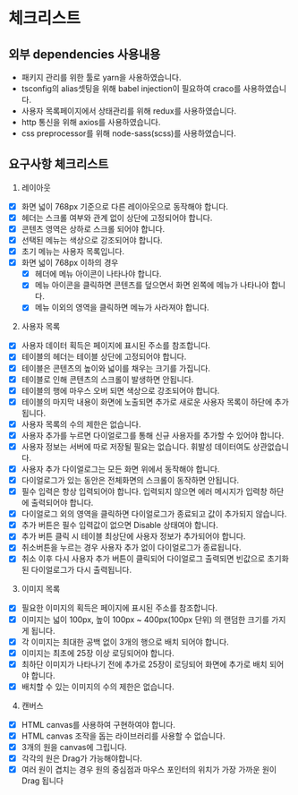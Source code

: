 # 체크리스트

## 외부 dependencies 사용내용

- 패키지 관리를 위한 툴로 yarn을 사용하였습니다. 
- tsconfig의 alias셋팅을 위해 babel injection이 필요하여 craco를 사용하였습니다. 
- 사용자 목록페이지에서 상태관리를 위해 redux를 사용하였습니다.
- http 통신을 위해 axios를 사용하였습니다.
- css preprocessor를 위해 node-sass(scss)를 사용하였습니다.

## 요구사항 체크리스트

1. 레이아웃
- [x] 화면 넓이 768px 기준으로 다른 레이아웃으로 동작해야 합니다.
- [x] 헤더는 스크롤 여부와 관계 없이 상단에 고정되어야 합니다.
- [x] 콘텐츠 영역은 상하로 스크롤 되어야 합니다.
- [x] 선택된 메뉴는 색상으로 강조되어야 합니다.
- [x] 초기 메뉴는 사용자 목록입니다.
- [x] 화면 넓이 768px 이하의 경우
    - [x] 헤더에 메뉴 아이콘이 나타나야 합니다.
    - [x] 메뉴 아이콘을 클릭하면 콘텐츠를 덮으면서 화면 왼쪽에 메뉴가 나타나야 합니다.
    - [x] 메뉴 이외의 영역을 클릭하면 메뉴가 사라져야 합니다.

2. 사용자 목록
- [x] 사용자 데이터 획득은 페이지에 표시된 주소를 참조합니다.
- [x] 테이블의 헤더는 테이블 상단에 고정되어야 합니다.
- [x] 테이블은 콘텐츠의 높이와 넓이를 채우는 크기를 가집니다.
- [x] 테이블로 인해 콘텐츠의 스크롤이 발생하면 안됩니다.
- [x] 테이블의 행에 마우스 오버 되면 색상으로 강조되어야 합니다.
- [x] 테이블의 마지막 내용이 화면에 노출되면 추가로 새로운 사용자 목록이 하단에 추가됩니다.
- [x] 사용자 목록의 수의 제한은 없습니다.
- [x] 사용자 추가를 누르면 다이얼로그를 통해 신규 사용자를 추가할 수 있어야 합니다.
- [x] 사용자 정보는 서버에 따로 저장될 필요는 없습니다. 휘발성 데이터여도 상관없습니다.
- [x] 사용자 추가 다이얼로그는 모든 화면 위에서 동작해야 합니다.
- [x] 다이얼로그가 있는 동안은 전체화면의 스크롤이 동작하면 안됩니다.
- [x] 필수 입력은 항상 입력되어야 합니다. 입력되지 않으면 에러 메시지가 입력창 하단에 출력되어야 합니다.
- [x] 다이얼로그 외의 영역을 클릭하면 다이얼로그가 종료되고 값이 추가되지 않습니다.
- [x] 추가 버튼은 필수 입력값이 없으면 Disable 상태여야 합니다.
- [x] 추가 버튼 클릭 시 테이블 최상단에 사용자 정보가 추가되어야 합니다.
- [x] 취소버튼을 누르는 경우 사용자 추가 없이 다이얼로그가 종료됩니다.
- [x] 취소 이후 다시 사용자 추가 버튼이 클릭되어 다이얼로그 출력되면 빈값으로 초기화된 다이얼로그가
다시 출력됩니다.

3. 이미지 목록
- [x] 필요한 이미지의 획득은 페이지에 표시된 주소를 참조합니다.
- [x] 이미지는 넓이 100px, 높이 100px ~ 400px(100px 단위) 의 랜덤한 크기를 가지게 됩니다.
- [x] 각 이미지는 최대한 공백 없이 3개의 행으로 배치 되어야 합니다.
- [x] 이미지는 최초에 25장 이상 로딩되어야 합니다.
- [x] 최하단 이미지가 나타나기 전에 추가로 25장이 로딩되어 화면에 추가로 배치 되어야 합니다.
- [x] 배치할 수 있는 이미지의 수의 제한은 없습니다.

4. 캔버스
- [x] HTML canvas를 사용하여 구현하여야 합니다.
- [x] HTML canvas 조작을 돕는 라이브러리를 사용할 수 없습니다.
- [x] 3개의 원을 canvas에 그립니다.
- [x] 각각의 원은 Drag가 가능해야합니다.
- [x] 여러 원이 겹치는 경우 원의 중심점과 마우스 포인터의 위치가 가장 가까운 원이 Drag 됩니다